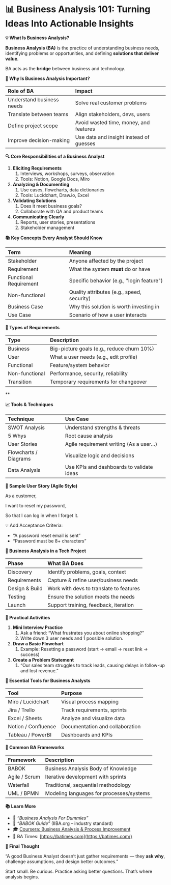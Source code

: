 # **📊 Business Analysis 101: Turning Ideas Into Actionable Insights**

**💡 What Is Business Analysis?**

**Business Analysis (BA)** is the practice of understanding business needs, identifying problems or opportunities, and defining **solutions that deliver value**.

BA acts as the **bridge** between business and technology.

**🧠 Why Is Business Analysis Important?**

|**Role of BA**|**Impact**|
| :- | :- |
|Understand business needs|Solve real customer problems|
|Translate between teams|Align stakeholders, devs, users|
|Define project scope|Avoid wasted time, money, and features|
|Improve decision-making|Use data and insight instead of guesses|

**🔍 Core Responsibilities of a Business Analyst**

1. **Eliciting Requirements**
   1. Interviews, workshops, surveys, observation
   1. Tools: Notion, Google Docs, Miro
1. **Analyzing & Documenting**
   1. Use cases, flowcharts, data dictionaries
   1. Tools: Lucidchart, Draw.io, Excel
1. **Validating Solutions**
   1. Does it meet business goals?
   1. Collaborate with QA and product teams
1. **Communicating Clearly**
   1. Reports, user stories, presentations
   1. Stakeholder management

**📚 Key Concepts Every Analyst Should Know**

|**Term**|**Meaning**|
| :- | :- |
|Stakeholder|Anyone affected by the project|
|Requirement|What the system **must** do or have|
|Functional Requirement|Specific behavior (e.g., "login feature")|
|Non-functional|Quality attributes (e.g., speed, security)|
|Business Case|Why this solution is worth investing in|
|Use Case|Scenario of how a user interacts|

**🧩 Types of Requirements**

|**Type**|**Description**|
| :- | :- |
|Business|Big-picture goals (e.g., reduce churn 10%)|
|User|What a user needs (e.g., edit profile)|
|Functional|Feature/system behavior|
|Non-functional|Performance, security, reliability|
|Transition|Temporary requirements for changeover|

**

**📈 Tools & Techniques**

|**Technique**|**Use Case**|
| :- | :- |
|SWOT Analysis|Understand strengths & threats|
|5 Whys|Root cause analysis|
|User Stories|Agile requirement writing (As a user…)|
|Flowcharts / Diagrams|Visualize logic and decisions|
|Data Analysis|Use KPIs and dashboards to validate ideas|

**📃 Sample User Story (Agile Style)**

As a customer,

I want to reset my password,

So that I can log in when I forget it.

💡 Add Acceptance Criteria:

- “A password reset email is sent”
- “Password must be 8+ characters”

**🎯 Business Analysis in a Tech Project**

|**Phase**|**What BA Does**|
| :- | :- |
|Discovery|Identify problems, goals, context|
|Requirements|Capture & refine user/business needs|
|Design & Build|Work with devs to translate to features|
|Testing|Ensure the solution meets the needs|
|Launch|Support training, feedback, iteration|

**🧪 Practical Activities**

1. **Mini Interview Practice**
   1. Ask a friend: “What frustrates you about online shopping?”
   1. Write down 3 user needs and 1 possible solution.
1. **Draw a Basic Flowchart**
   1. Example: Resetting a password (start → email → reset link → success)
1. **Create a Problem Statement**
   1. “Our sales team struggles to track leads, causing delays in follow-up and lost revenue.”

**🧰 Essential Tools for Business Analysts**

|**Tool**|**Purpose**|
| :- | :- |
|Miro / Lucidchart|Visual process mapping|
|Jira / Trello|Track requirements, sprints|
|Excel / Sheets|Analyze and visualize data|
|Notion / Confluence|Documentation and collaboration|
|Tableau / PowerBI|Dashboards and KPIs|

**🧠 Common BA Frameworks**

|**Framework**|**Description**|
| :- | :- |
|BABOK|Business Analysis Body of Knowledge|
|Agile / Scrum|Iterative development with sprints|
|Waterfall|Traditional, sequential methodology|
|UML / BPMN|Modeling languages for processes/systems|

**📚 Learn More**

- 📘 *“Business Analysis For Dummies”*
- 📕 *“BABOK Guide”* (IIBA.org – industry standard)
- 🎓 [Coursera: Business Analysis & Process Improvement](https://coursera.org/)
- 🧠 BA Times: [https://batimes.com](https://batimes.com/)

**💬 Final Thought**

“A good Business Analyst doesn’t just gather requirements — they **ask why**, challenge assumptions, and design better outcomes.”

Start small. Be curious. Practice asking better questions. That’s where analysis begins.




